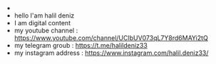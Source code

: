 -
- hello I'am halil deniz
- I am digital content
- my youtube channel   :  https://www.youtube.com/channel/UCIbUV073qL7Y8rd6MAYi2tQ
- my telegram groub    :  https://t.me/halildeniz33
- my instagram address :  https://www.instagram.com/halil.deniz33/
